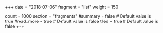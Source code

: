 +++
date = "2018-07-06"
fragment = "list"
weight = 150

count = 1000
section = "fragments"
#summary = false # Default value is true
#read_more = true # Default value is false
tiled = true # Default value is false
+++
